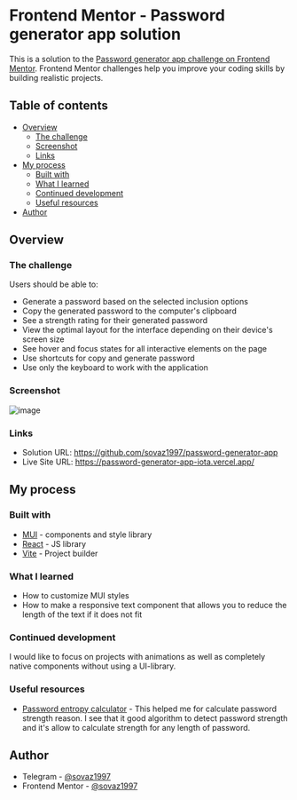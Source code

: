 # Frontend Mentor - Password generator app solution

This is a solution to the [Password generator app challenge on Frontend Mentor](https://www.frontendmentor.io/challenges/password-generator-app-Mr8CLycqjh). Frontend Mentor challenges help you improve your coding skills by building realistic projects.

## Table of contents

- [Overview](#overview)
    - [The challenge](#the-challenge)
    - [Screenshot](#screenshot)
    - [Links](#links)
- [My process](#my-process)
    - [Built with](#built-with)
    - [What I learned](#what-i-learned)
    - [Continued development](#continued-development)
    - [Useful resources](#useful-resources)
- [Author](#author)

## Overview

### The challenge

Users should be able to:

- Generate a password based on the selected inclusion options
- Copy the generated password to the computer's clipboard
- See a strength rating for their generated password
- View the optimal layout for the interface depending on their device's screen size
- See hover and focus states for all interactive elements on the page
- Use shortcuts for copy and generate password
- Use only the keyboard to work with the application

### Screenshot

![image](https://user-images.githubusercontent.com/7091221/213577836-d4fb0762-d769-4802-add9-b41a5a055985.png)

### Links

- Solution URL: https://github.com/sovaz1997/password-generator-app
- Live Site URL: https://password-generator-app-iota.vercel.app/

## My process

### Built with

- [MUI](https://mui.com/) - components and style library
- [React](https://reactjs.org/) - JS library
- [Vite](https://vitejs.dev/) - Project builder

### What I learned

- How to customize MUI styles
- How to make a responsive text component that allows you to reduce the length of the text if it does not fit

### Continued development

I would like to focus on projects with animations as well as completely native components without using a UI-library.

### Useful resources

- [Password entropy calculator](https://generatepasswords.org/how-to-calculate-entropy/) - This helped me for calculate password strength reason. I see that it good algorithm to detect password strength and it's allow to calculate strength for any length of password.

## Author

- Telegram - [@sovaz1997](https://t.me/sovaz1997)
- Frontend Mentor - [@sovaz1997](https://www.frontendmentor.io/profile/sovaz1997)
